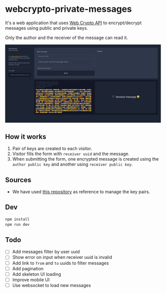 # webcrypto-private-messages

It's a web application that uses [Web Crypto API](https://developer.mozilla.org/en-US/docs/Web/API/Web_Crypto_API) to encrypt/decrypt messages using public and private keys.

Only the author and the receiver of the message can read it.

![Web app preview](docs/preview.png)

## How it works

1. Pair of keys are created to each visitor.
2. Visitor fills the form with `receiver uuid` and the message.
3. When submitting the form, one encrypted message is created using the `author public key` and another using `receiver public key`.

## Sources

- We have used [this repository](https://github.com/diafygi/webcrypto-examples?tab=readme-ov-file#rsa-oaep) as reference to manage the key pairs.

## Dev

```sh
npm install
npm run dev
```

## Todo

- [ ] Add messages filter by user uuid
- [ ] Show error on input when receiver uuid is invalid
- [ ] Add link to `from` and `to` uuids to filter messages
- [ ] Add pagination
- [ ] Add skeleton UI loading
- [ ] Improve mobile UI
- [ ] Use websocket to load new messages

